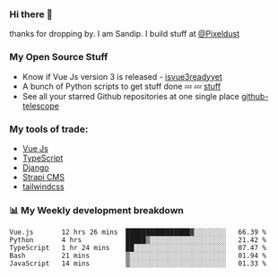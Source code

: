 ### Hi there 👋

thanks for dropping by.
I am Sandip. I build stuff at [@Pixeldust](github.com/pixeldust-in/)

###  **My Open Source Stuff**

 - Know if Vue Js version 3 is released -  [isvue3readyyet](https://github.com/sandiprb/isvue3readyyet)
 - A bunch of Python scripts to get stuff done 💤 💤 [stuff](https://github.com/sandiprb/stuff)
 - See all your starred Github repositories at one single place [github-telescope](https://github.com/sandiprb/github-telescope)



###  **My tools of trade:**
 - [Vue Js](https://github.com/vuejs/vue/)
 - [TypeScript](https://github.com/microsoft/TypeScript)
 - [Django](github.com/django/django)
 - [Strapi CMS](github.com/strapi/strapi)
 - [tailwindcss](https://github.com/tailwindlabs/tailwindcss)


###  📊 **My Weekly development breakdown**
<!--START_SECTION:waka-->
```text
Vue.js       12 hrs 26 mins  ████████████████▓░░░░░░░░   66.39 % 
Python       4 hrs           █████▒░░░░░░░░░░░░░░░░░░░   21.42 % 
TypeScript   1 hr 24 mins    ██░░░░░░░░░░░░░░░░░░░░░░░   07.47 % 
Bash         21 mins         ▒░░░░░░░░░░░░░░░░░░░░░░░░   01.94 % 
JavaScript   14 mins         ▒░░░░░░░░░░░░░░░░░░░░░░░░   01.33 % 
```
<!--END_SECTION:waka-->
